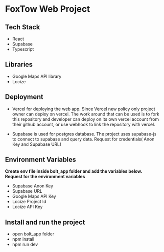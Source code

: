 # FoxTow Web Project

## Tech Stack

- React
- Supabase
- Typescript

## Libraries
- Google Maps API library
- Locize

## Deployment

- Vercel for deploying the web app. Since Vercel new policy only project owner can deploy on vercel. The work around that can be used is to fork this repository and developer can deploy on its own vercel account from their github account, or use webhook to link the repository with vercel.

- Supabase is used for postgres database. The project uses supabase-js to connect to supabase and query data. Request for credentials( Anon Key and Supabase URL)

## Environment Variables
**Create env file inside bolt_app folder and add the variables below. Request for the environment variables**
- Supabase Anon Key
- Supabase URL
- Google Maps API Key
- Locize Project Id
- Locize API Key

## Install and run the project

- open bolt_app folder
- npm install
- npm run dev 




